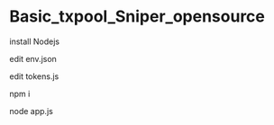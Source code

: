 # Basic_txpool_Sniper_opensource

install Nodejs

edit env.json

edit tokens.js

npm i

node app.js


